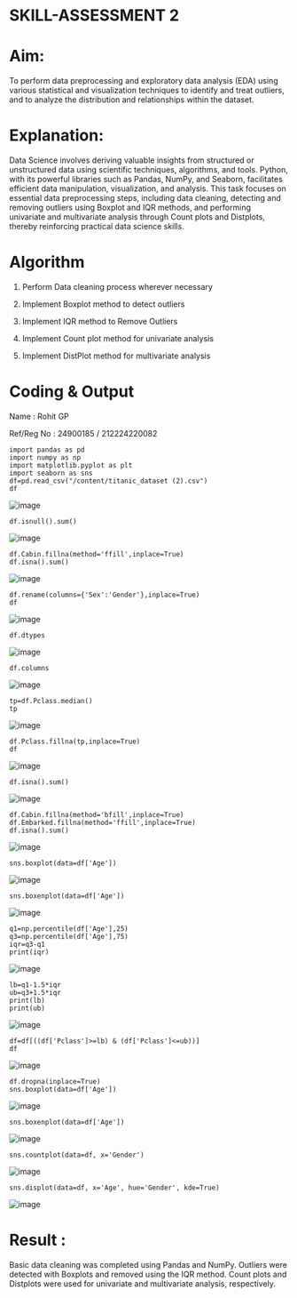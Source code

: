 # SKILL-ASSESSMENT  2

# Aim:
To perform data preprocessing and exploratory data analysis (EDA) using various statistical and visualization techniques to identify and treat outliers, and to analyze the distribution and relationships within the dataset.

# Explanation:
Data Science involves deriving valuable insights from structured or unstructured data using scientific techniques, algorithms, and tools. Python, with its powerful libraries such as Pandas, NumPy, and Seaborn, facilitates efficient data manipulation, visualization, and analysis. This task focuses on essential data preprocessing steps, including data cleaning, detecting and removing outliers using Boxplot and IQR methods, and performing univariate and multivariate analysis through Count plots and Distplots, thereby reinforcing practical data science skills.

# Algorithm

1. Perform Data cleaning process wherever necessary

2. Implement Boxplot method to detect outliers

3. Implement IQR method to Remove Outliers 

4. Implement Count plot method for univariate analysis

5. Implement DistPlot method for multivariate analysis

# Coding & Output

Name : Rohit GP

Ref/Reg No : 24900185 / 212224220082

```
import pandas as pd
import numpy as np
import matplotlib.pyplot as plt
import seaborn as sns
df=pd.read_csv("/content/titanic_dataset (2).csv")
df
```
![image](https://github.com/user-attachments/assets/7815fd90-f5b8-4ac6-91b6-f9eb6d7bfe58)
```
df.isnull().sum()
```
![image](https://github.com/user-attachments/assets/809bc8a3-b7c2-4d05-8854-282bd5d7a2a1)
```
df.Cabin.fillna(method='ffill',inplace=True)
df.isna().sum()
```
![image](https://github.com/user-attachments/assets/c528e72e-2b4b-46c0-abb9-e2c5412bd0c2)
```
df.rename(columns={'Sex':'Gender'},inplace=True)
df
```
![image](https://github.com/user-attachments/assets/65e43156-1c23-40db-8772-0bce7d2200e9)
```
df.dtypes
```
![image](https://github.com/user-attachments/assets/3f746473-550b-4297-aa94-1966b175b01e)
```
df.columns
```
![image](https://github.com/user-attachments/assets/429ec60b-b3d2-4a92-a969-925b5a7eab4e)
```
tp=df.Pclass.median()
tp
```
![image](https://github.com/user-attachments/assets/def5a39b-a457-418a-95d8-56850025e4ee)
```
df.Pclass.fillna(tp,inplace=True)
df
```
![image](https://github.com/user-attachments/assets/cd2f23ac-d57b-4802-aac0-9930bd23c28a)
```
df.isna().sum()
```
![image](https://github.com/user-attachments/assets/29361ecb-a935-4e09-989b-725c1c705593)
```
df.Cabin.fillna(method='bfill',inplace=True)
df.Embarked.fillna(method='ffill',inplace=True)
df.isna().sum()
```
![image](https://github.com/user-attachments/assets/3eb05506-2212-4d08-ade1-0f37b66dc6c4)
```
sns.boxplot(data=df['Age'])
```
![image](https://github.com/user-attachments/assets/0a9ed5fd-b48b-4ad0-9378-651d623b3f5a)
```
sns.boxenplot(data=df['Age'])
```
![image](https://github.com/user-attachments/assets/4daa8ae6-45e3-4119-a04d-263aed2a868e)
```
q1=np.percentile(df['Age'],25)
q3=np.percentile(df['Age'],75)
iqr=q3-q1
print(iqr)
```
![image](https://github.com/user-attachments/assets/68250153-99d0-4a8f-b9ee-70d8d48c40d8)
```
lb=q1-1.5*iqr
ub=q3+1.5*iqr
print(lb)
print(ub)
```
![image](https://github.com/user-attachments/assets/fe2f3f24-3b1a-4738-9d89-b1dc58c09c8f)
```
df=df[((df['Pclass']>=lb) & (df['Pclass']<=ub))]
df
```
![image](https://github.com/user-attachments/assets/1dadcb6c-67cc-45fc-9879-2770d0dbc2e3)
```
df.dropna(inplace=True)
sns.boxplot(data=df['Age'])
```
![image](https://github.com/user-attachments/assets/0741771f-9084-4c46-a29a-d14b7624e69d)
```
sns.boxenplot(data=df['Age'])
```
![image](https://github.com/user-attachments/assets/9e02ee19-4b67-4354-874c-6442e416a53d)
```
sns.countplot(data=df, x='Gender')
```
![image](https://github.com/user-attachments/assets/c14249a4-d4ca-4079-b090-773c0e40d966)
```
sns.displot(data=df, x='Age', hue='Gender', kde=True)
```
![image](https://github.com/user-attachments/assets/9be72350-846f-42e4-8176-dbd96fb1207d)

# Result :
Basic data cleaning was completed using Pandas and NumPy. Outliers were detected with Boxplots and removed using the IQR method. Count plots and Distplots were used for univariate and multivariate analysis, respectively.
